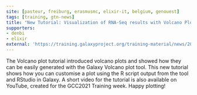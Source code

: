 ```yaml
---
site: [pasteur, freiburg, erasmusmc, elixir-it, belgium, genouest]
tags: [training, gtn-news]
title: "New Tutorial: Visualization of RNA-Seq results with Volcano Plot in R"
supporters:
- denbi
- elixir
external: 'https://training.galaxyproject.org/training-material/news/2021/06/26/tutorial-volcanoplot-r.html'
---
```


<p>The Volcano plot tutorial introduced volcano plots and showed how they can be easily generated with the Galaxy Volcano plot tool. This new tutorial shows how you can customise a plot using the R script output from the tool and RStudio in Galaxy. A short video for the tutorial is also available on YouTube, created for the GCC2021 Training week. 
Happy plotting!</p>


